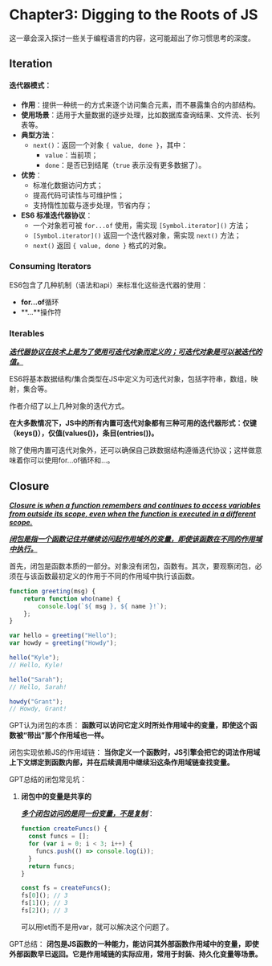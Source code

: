 # Chapter3: Digging to the Roots of JS

这一章会深入探讨一些关于编程语言的内容，这可能超出了你习惯思考的深度。

## Iteration

#### 迭代器模式：

- **作用**：提供一种统一的方式来逐个访问集合元素，而不暴露集合的内部结构。
- **使用场景**：适用于大量数据的逐步处理，比如数据库查询结果、文件流、长列表等。
- **典型方法**：
  - `next()`：返回一个对象 `{ value, done }`，其中：
    - `value`：当前项；
    - `done`：是否已到结尾（`true` 表示没有更多数据了）。
- **优势**：
  - 标准化数据访问方式；
  - 提高代码可读性与可维护性；
  - 支持惰性加载与逐步处理，节省内存；
- **ES6 标准迭代器协议**：
  - 一个对象若可被 `for...of` 使用，需实现 `[Symbol.iterator]()` 方法；
  - `[Symbol.iterator]()` 返回一个迭代器对象，需实现 `next()` 方法；
  - `next()` 返回 `{ value, done }` 格式的对象。

### Consuming Iterators

ES6包含了几种机制（语法和api）来标准化这些迭代器的使用：

- **for...of**循环
- **...**操作符

### Iterables

**<u>*迭代器协议在技术上是为了使用可迭代对象而定义的；可迭代对象是可以被迭代的值。*</u>**

ES6将基本数据结构/集合类型在JS中定义为可迭代对象，包括字符串，数组，映射，集合等。

作者介绍了以上几种对象的迭代方式。

**在大多数情况下，JS中的所有内置可迭代对象都有三种可用的迭代器形式：仅键（keys()），仅值(values())，条目(entries())。**

除了使用内置可迭代对象外，还可以确保自己跌数据结构遵循迭代协议；这样做意味着你可以使用for...of循环和...。

## Closure

*<u>**Closure is when a function remembers and continues to access variables from outside its scope, even when the function is executed in a different scope.**</u>*

*<u>**闭包是指一个函数记住并继续访问起作用域外的变量，即使该函数在不同的作用域中执行。**</u>*

首先，闭包是函数本质的一部分。对象没有闭包，函数有。其次，要观察闭包，必须在与该函数最初定义的作用于不同的作用域中执行该函数。

```javascript
function greeting(msg) {
    return function who(name) {
        console.log(`${ msg }, ${ name }!`);
    };
}

var hello = greeting("Hello");
var howdy = greeting("Howdy");

hello("Kyle");
// Hello, Kyle!

hello("Sarah");
// Hello, Sarah!

howdy("Grant");
// Howdy, Grant!
```

GPT认为闭包的本质：
**函数可以访问它定义时所处作用域中的变量，即使这个函数被“带出”那个作用域也一样。**

闭包实现依赖JS的作用域链：
**当你定义一个函数时，JS引擎会把它的词法作用域上下文绑定到函数内部，并在后续调用中继续沿这条作用域链查找变量。**

GPT总结的闭包常见坑：

1. **闭包中的变量是共享的**

   ***<u>多个闭包访问的是同一份变量，不是复制</u>***：

   ```javascript
   function createFuncs() {
     const funcs = [];
     for (var i = 0; i < 3; i++) {
       funcs.push(() => console.log(i));
     }
     return funcs;
   }
   
   const fs = createFuncs();
   fs[0](); // 3
   fs[1](); // 3
   fs[2](); // 3
   
   ```

   可以用let而不是用var，就可以解决这个问题了。

GPT总结：
**闭包是JS函数的一种能力，能访问其外部函数作用域中的变量，即使外部函数早已返回。它是作用域链的实际应用，常用于封装、持久化变量等场景。**
